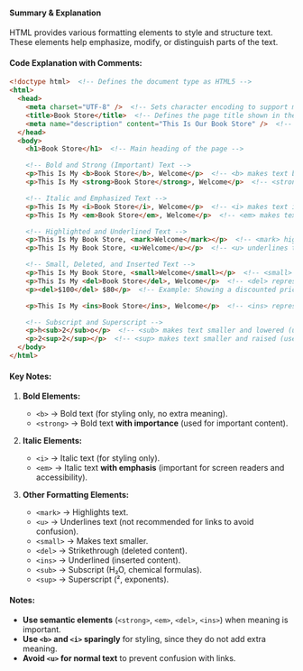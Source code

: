#### **Summary & Explanation**

HTML provides various formatting elements to style and structure text. These elements help emphasize, modify, or distinguish parts of the text.

#### **Code Explanation with Comments:**

```html
<!doctype html>  <!-- Defines the document type as HTML5 -->
<html>
  <head>
    <meta charset="UTF-8" />  <!-- Sets character encoding to support multiple languages -->
    <title>Book Store</title>  <!-- Defines the page title shown in the browser tab -->
    <meta name="description" content="This Is Our Book Store" />  <!-- Description for search engines -->
  </head>
  <body>
    <h1>Book Store</h1>  <!-- Main heading of the page -->

    <!-- Bold and Strong (Important) Text -->
    <p>This Is My <b>Book Store</b>, Welcome</p>  <!-- <b> makes text bold but does not add importance -->
    <p>This Is My <strong>Book Store</strong>, Welcome</p>  <!-- <strong> makes text bold and adds semantic importance -->

    <!-- Italic and Emphasized Text -->
    <p>This Is My <i>Book Store</i>, Welcome</p>  <!-- <i> makes text italic for styling -->
    <p>This Is My <em>Book Store</em>, Welcome</p>  <!-- <em> makes text italic and adds emphasis (important for accessibility) -->

    <!-- Highlighted and Underlined Text -->
    <p>This Is My Book Store, <mark>Welcome</mark></p>  <!-- <mark> highlights text with a background color -->
    <p>This Is My Book Store, <u>Welcome</u></p>  <!-- <u> underlines the text -->

    <!-- Small, Deleted, and Inserted Text -->
    <p>This Is My Book Store, <small>Welcome</small></p>  <!-- <small> makes text smaller -->
    <p>This Is My <del>Book Store</del>, Welcome</p>  <!-- <del> represents deleted text (strikethrough) -->
    <p><del>$100</del> $80</p>  <!-- Example: Showing a discounted price -->

    <p>This Is My <ins>Book Store</ins>, Welcome</p>  <!-- <ins> represents inserted text (underlined by default) -->

    <!-- Subscript and Superscript -->
    <p>h<sub>2</sub>o</p>  <!-- <sub> makes text smaller and lowered (used in chemical formulas) -->
    <p>2<sup>2</sup></p>  <!-- <sup> makes text smaller and raised (used in exponents) -->
  </body>
</html>
```

#### **Key Notes:**

1. **Bold Elements:**
    
    - `<b>` → Bold text (for styling only, no extra meaning).
    - `<strong>` → Bold text **with importance** (used for important content).
2. **Italic Elements:**
    
    - `<i>` → Italic text (for styling only).
    - `<em>` → Italic text **with emphasis** (important for screen readers and accessibility).
3. **Other Formatting Elements:**
    
    - `<mark>` → Highlights text.
    - `<u>` → Underlines text (not recommended for links to avoid confusion).
    - `<small>` → Makes text smaller.
    - `<del>` → Strikethrough (deleted content).
    - `<ins>` → Underlined (inserted content).
    - `<sub>` → Subscript (H₂O, chemical formulas).
    - `<sup>` → Superscript (², exponents).

#### **Notes:**

- **Use semantic elements** (`<strong>`, `<em>`, `<del>`, `<ins>`) when meaning is important.
- **Use `<b>` and `<i>` sparingly** for styling, since they do not add extra meaning.
- **Avoid `<u>` for normal text** to prevent confusion with links.
